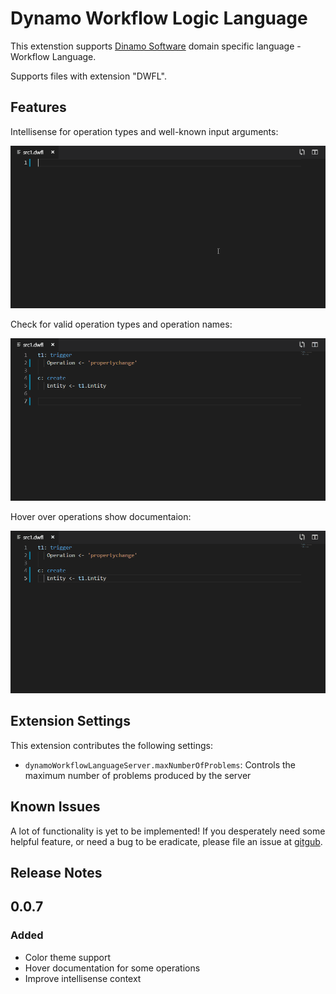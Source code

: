 # Dynamo Workflow Logic Language

This extenstion supports [Dinamo Software](https://www.dynamosoftware.com/) domain specific language - Workflow Language.

Supports files with extension "DWFL".

## Features

Intellisense for operation types and well-known input arguments:

![Intellisense](images/feature-intellisense-01.gif)

Check for valid operation types and operation names:

![Validate operation types](images/feature-operation-01.gif)

Hover over operations show documentaion:

![Documentation on hover](images/feature-hoverdoc-01.gif)

## Extension Settings

This extension contributes the following settings:

* `dynamoWorkflowLanguageServer.maxNumberOfProblems`: Controls the maximum number of problems produced by the server

## Known Issues

A lot of functionality is yet to be implemented! If you desperately need some helpful feature, or need a bug to be eradicate, please file an issue at [gitgub](https://github.com/m1rr0r/dynamo-wfl/issues).

## Release Notes

## 0.0.7
### Added
- Color theme support
- Hover documentation for some operations
- Improve intellisense context
